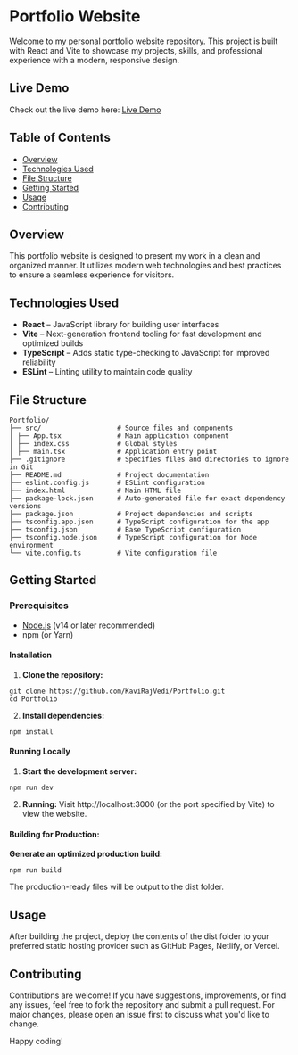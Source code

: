 # Portfolio Website

Welcome to my personal portfolio website repository. This project is built with React and Vite to showcase my projects, skills, and professional experience with a modern, responsive design.

## Live Demo

Check out the live demo here: [Live Demo](https://example.com)

## Table of Contents

- [Overview](#overview)
- [Technologies Used](#technologies-used)
- [File Structure](#file-structure)
- [Getting Started](#getting-started)
- [Usage](#usage)
- [Contributing](#contributing)

## Overview

This portfolio website is designed to present my work in a clean and organized manner. It utilizes modern web technologies and best practices to ensure a seamless experience for visitors.

## Technologies Used

- **React** – JavaScript library for building user interfaces
- **Vite** – Next-generation frontend tooling for fast development and optimized builds
- **TypeScript** – Adds static type-checking to JavaScript for improved reliability
- **ESLint** – Linting utility to maintain code quality

## File Structure
```
Portfolio/ 
├── src/                   # Source files and components 
│ ├── App.tsx              # Main application component 
│ ├── index.css            # Global styles 
│ ├── main.tsx             # Application entry point 
├── .gitignore             # Specifies files and directories to ignore in Git 
├── README.md              # Project documentation 
├── eslint.config.js       # ESLint configuration 
├── index.html             # Main HTML file 
├── package-lock.json      # Auto-generated file for exact dependency versions 
├── package.json           # Project dependencies and scripts 
├── tsconfig.app.json      # TypeScript configuration for the app 
├── tsconfig.json          # Base TypeScript configuration 
├── tsconfig.node.json     # TypeScript configuration for Node environment 
└── vite.config.ts         # Vite configuration file
```
## Getting Started

### Prerequisites

- [Node.js](https://nodejs.org/en/) (v14 or later recommended)
- npm (or Yarn)

#### Installation

1. **Clone the repository:**

  ```
  git clone https://github.com/KaviRajVedi/Portfolio.git
  cd Portfolio
  ```
2. **Install dependencies:**

  ```
  npm install
  ```
#### Running Locally
1. **Start the development server:**
  ```
  npm run dev
  ```
2. **Running:**
Visit http://localhost:3000 (or the port specified by Vite) to view the website.

#### Building for Production:
**Generate an optimized production build:**
  ```
  npm run build
  ```
The production-ready files will be output to the dist folder.

## Usage
After building the project, deploy the contents of the dist folder to your preferred static hosting provider such as GitHub Pages, Netlify, or Vercel.

## Contributing
Contributions are welcome! If you have suggestions, improvements, or find any issues, feel free to fork the repository and submit a pull request. For major changes, please open an issue first to discuss what you'd like to change.

Happy coding!
